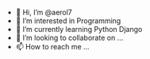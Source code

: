 - 👋 Hi, I’m @aerol7
- 👀 I’m interested in Programming
- 🌱 I’m currently learning Python Django
- 💞️ I’m looking to collaborate on ...
- 📫 How to reach me ...

<!---
aerol7/aerol7 is a ✨ special ✨ repository because its `README.md` (this file) appears on your GitHub profile.
You can click the Preview link to take a look at your changes.
--->
